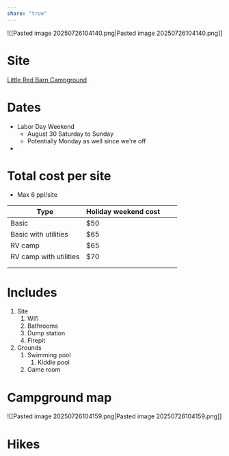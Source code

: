 ```yaml
---
share: "true"
---
```

![[Pasted image 20250726104140.png|Pasted image 20250726104140.png]]

# Site
[Little Red Barn Campground](https://littleredbarncampground.com/rates/camping-rates/)

# Dates
- Labor Day Weekend
	- August 30 Saturday to Sunday
	- Potentially Monday as well since we're off
- 
# Total cost per site 
- Max 6 ppl/site

| Type                   | Holiday weekend cost |     |     |
| ---------------------- | -------------------- | --- | --- |
| Basic                  | $50                  |     |     |
| Basic with utilities   | $65                  |     |     |
| RV camp                | $65                  |     |     |
| RV camp with utilities | $70                  |     |     |
|                        |                      |     |     |
|                        |                      |     |     |
# Includes
1. Site
	1. Wifi
	2. Bathrooms
	3. Dump station
	4. Firepit
2. Grounds
	1. Swimming pool
		1. Kiddie pool
	2. Game room

 
 
# Campground map
![[Pasted image 20250726104159.png|Pasted image 20250726104159.png]]

# Hikes